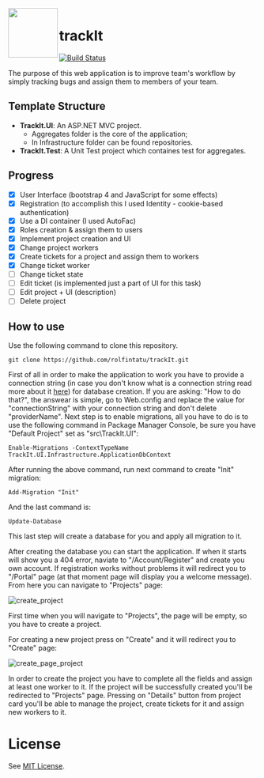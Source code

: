 <img align="left" width="100" height="100" src="https://user-images.githubusercontent.com/70466418/102879400-59d3ec80-4452-11eb-8214-e92c9d2e21c0.png">

# trackIt


[![Build Status](https://dev.azure.com/rolfindc/trackId/_apis/build/status/trackId-ASP.NET-CI?branchName=main)](https://dev.azure.com/rolfindc/trackId/_build/latest?definitionId=2&branchName=main)


The purpose of this web application is to improve team's workflow by simply tracking bugs and assign them to members of your team.

## Template Structure

- **TrackIt.UI**: An ASP.NET MVC project.
  - Aggregates folder is the core of the application;
  - In Infrastructure folder can be found repositories.
 - **TrackIt.Test**: A Unit Test project which containes test for aggregates.

## Progress
- [x] User Interface (bootstrap 4 and JavaScript for some effects)
- [x] Registration (to accomplish this I used Identity - cookie-based authentication)
- [x] Use a DI container (I used AutoFac)
- [x] Roles creation & assign them to users
- [x] Implement project creation and UI
- [x] Change project workers
- [x] Create tickets for a project and assign them to workers
- [x] Change ticket worker
- [ ] Change ticket state
- [ ] Edit ticket (is implemented just a part of UI for this task)
- [ ] Edit project + UI (description)
- [ ] Delete project

## How to use

Use the following command to clone this repository.
```
git clone https://github.com/rolfintatu/trackIt.git
```

First of all in order to make the application to work you have to provide a connection string (in case you don't know what is a connection string read more about it [here](https://en.wikipedia.org/wiki/Connection_string)) for database creation. If you are asking: "How to do that?", the answear is simple, go to Web.config and replace the value for "connectionString" with your connection string and don't delete "providerName". 
Next step is to enable migrations, all you have to do is to use the following command in Package Manager Console, be sure you have "Default Project" set as "src\TrackIt.UI":
```
Enable-Migrations -ContextTypeName TrackIt.UI.Infrastructure.ApplicationDbContext
```
After running the above command, run next command to create "Init" migration:
```
Add-Migration "Init"
```
And the last command is:
```
Update-Database
```
This last step will create a database for you and apply all migration to it.


After creating the database you can start the application. If when it starts will show you a 404 error, naviate to "/Account/Register" and create you own account. If registration works without problems it will redirect you to "/Portal" page (at that moment page will display you a welcome message). From here you can navigate to "Projects" page:

![create_project](https://user-images.githubusercontent.com/70466418/103475556-b28e7800-4db6-11eb-8dec-d337c5e47389.PNG)

First time when you will navigate to "Projects", the page will be empty, so you have to create a project.

For creating a new project press on "Create" and it will redirect you to "Create" page:

![create_page_project](https://user-images.githubusercontent.com/70466418/103475598-22046780-4db7-11eb-84b6-4b5513d6a757.PNG)

In order to create the project you have to complete all the fields and assign at least one worker to it. If the project will be successfully created you'll be redirected to "Projects" page. Pressing on "Details" button from project card you'll be able to manage the project, create tickets for it and assign new workers to it.

# License
See [MIT License](https://github.com/rolfintatu/trackIt/blob/main/LICENSE).
